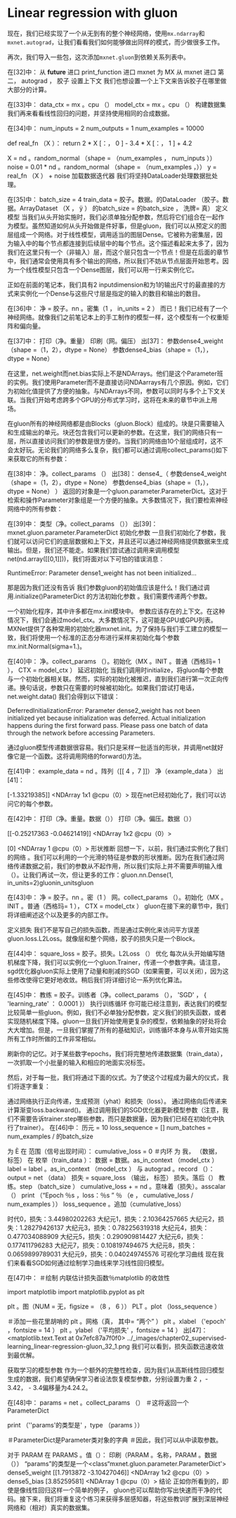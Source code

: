 # Linear regression with gluon

现在，我们已经实现了一个从无到有的整个神经网络，使用`mx.ndarray`和`mxnet.autograd`，让我们看看我们如何能够做出同样的模式，而少做很多工作。

再次，我们导入一些包，这次添加`mxnet.gluon`到依赖关系列表中。

在[32]中：
从 __future__  进口 print_function 
进口 mxnet  为 MX 
从 mxnet  进口 第二， autograd ， 胶子
设置上下文
我们也想设置一个上下文来告诉胶子在哪里做大部分的计算。

在[33]中：
data_ctx  =  mx 。cpu （）
model_ctx  =  mx 。cpu （）
构建数据集
我们再来看看线性回归的问题，并坚持使用相同的合成数据。

在[34]中：
num_inputs  =  2 
num_outputs  =  1 
num_examples  =  10000

def  real_fn （X ）：
    return  2  *  X [：， 0 ]  -  3.4  *  X [：， 1 ]  +  4.2

X  =  nd 。random_normal （shape = （num_examples ， num_inputs ））
noise  =  0.01  *  nd 。random_normal （shape = （num_examples ，））
y  =  real_fn （X ） +  noise
加载数据迭代器
我们将坚持DataLoader处理数据批处理。

在[35]中：
batch_size  =  4 
train_data  =  胶子。数据。的DataLoader （胶子。数据。ArrayDataset （X ， ÿ ）
                                      的batch_size = 的batch_size ， 洗牌= 真）
定义模型
当我们从头开始实施时，我们必须单独分配参数，然后将它们组合在一起作为模型。虽然知道如何从头开始做是件好事，但是gluon，我们可以从预定义的图层组成一个网络。对于线性模型，调用适当的图层Dense。它被称为密集层，因为输入中的每个节点都连接到后续层中的每个节点。这个描述看起来太多了，因为我们在这里只有一个（非输入）层，而这个层只包含一个节点！但是在后面的章节中，我们通常会使用具有多个输出的网络，所以我们不妨从节点层面开始思考。因为一个线性模型只包含一个Dense图层，我们可以用一行来实例化它。

正如在前面的笔记本，我们具有2 inputdimension和为1的输出尺寸的最直接的方式来实例化一个Dense与这些尺寸层是指定的输入的数目和输出的数目。

在[36]中：
净 =  胶子。nn 。密集（1 ， in_units = 2 ）
而已！我们已经有了一个神经网络。就像我们之前笔记本上的手工制作的模型一样，这个模型有一个权重矩阵和偏向量。

在[37]中：
打印（净。重量）
印刷（网。偏压）
出[37]：
参数dense4_weight（shape =（1，2），dtype = None）
参数dense4_bias（shape =（1，），dtype = None）

在这里，net.weight而net.bias实际上不是NDArrays。他们是这个Parameter班的实例。我们使用Parameter而不是直接访问NDAarrays有几个原因。例如，它们为初始化值提供了方便的抽象。与NDArrays不同，参数可以同时与多个上下文关联。当我们开始考虑跨多个GPU的分布式学习时，这将在未来的章节中派上用场。

在gluon所有的神经网络都是由Blocks（gluon.Block）组成的。块是只需要输入和生成输出的单元。块还包含我们可以更新的参数。在这里，我们的网络只有一层，所以直接访问我们的参数是很方便的。当我们的网络由10个层组成时，这不会太好玩。无论我们的网络多么复杂，我们都可以通过调用collect_params()如下来获取它的所有参数：

在[38]中：
净。collect_params （）
出[38]：
dense4_（
  参数dense4_weight（shape =（1，2），dtype = None）
  参数dense4_bias（shape =（1，），dtype = None）
）
返回的对象是一个gluon.parameter.ParameterDict。这对于检索和操作Parameter对象组是一个方便的抽象。大多数情况下，我们要检索神经网络中的所有参数：

在[39]中：
类型（净。collect_params （））
出[39]：
mxnet.gluon.parameter.ParameterDict
初始化参数
一旦我们初始化了参数，我们就可以访问它们的底层数据和上下文，并且还可以通过神经网络提供数据来生成输出。但是，我们还不能走。如果我们尝试通过调用来调用模型net(nd.array([[0,1]]))，我们将面对以下可怕的错误消息：

RuntimeError: Parameter dense1_weight has not been initialized...

那是因为我们还没有告诉 我们参数gluon的初始值应该是什么！我们通过调用.initialize()ParameterDict 的方法初始化参数 。我们需要传递两个参数。

一个初始化程序，其中许多都在mx.init模块中。
参数应该存在的上下文。在这种情况下，我们会通过model_ctx。大多数情况下，这可能是GPU或GPU列表。
MXNet提供了各种常用的初始化器mxnet.init。为了保持与我们手工建立的模型一致，我们将使用一个标准的正态分布进行采样来初始化每个参数 mx.init.Normal(sigma=1.)。

在[40]中：
净。collect_params （）。初始化（MX 。INIT 。普通（西格玛= 1 ）， CTX = model_ctx ）
延迟初始化
当我们调用时initialize，将gluon每个参数与一个初始化器相关联。然而，实际的初始化被推迟，直到我们进行第一次正向传递。换句话说，参数只在需要的时候被初始化。如果我们尝试打电话，net.weight.data() 我们会得到以下错误：

DeferredInitializationError: Parameter dense2_weight has not been initialized yet because initialization was deferred. Actual initialization happens during the first forward pass. Please pass one batch of data through the network before accessing Parameters.

通过gluon模型传递数据很容易。我们只是采样一批适当的形状，并调用net就好像它是一个函数。这将调用网络的forward()方法。

在[41]中：
example_data  =  nd 。阵列（[[ 4 ，7 ]]）
净（example_data ）
出[41]：

[-1.33219385]]
<NDArray 1x1 @cpu（0）>
现在net已经初始化了，我们可以访问它的每个参数。

在[42]中：
打印（净。重量。数据（））
打印（净。偏压。数据（））

[[-0.25217363 -0.04621419]]
<NDArray 1x2 @cpu（0）>

[0]
<NDArray 1 @cpu（0）>
形状推断
回想一下，以前，我们通过实例化了我们的网络 。我们可以利用的一个光滑的特征是参数的形状推断。因为在我们通过网络传递数据之前，我们的参数从不起作用，所以我们实际上并不需要声明输入维（）。让我们再试一次，但让更多的工作：gluon.nn.Dense(1, in_units=2)gluonin_unitsgluon

在[43]中：
净 =  胶子。nn 。密（1 ）
网。collect_params （）。初始化（MX 。INIT 。普通（西格玛= 1 ）， CTX = model_ctx ）
gluon在接下来的章节中，我们将详细阐述这个以及更多的内部工作。

定义损失
我们不是写自己的损失函数，而是通过实例化来访问平方误差gluon.loss.L2Loss。就像层和整个网络，胶子的损失只是一个Block。

在[44]中：
square_loss  =  胶子。损失。L2Loss （）
优化
每次从头开始编写随机梯度下降，我们可以实例化一个gluon.Trainer，传递一个参数字典。请注意，sgd优化器gluon实际上使用了动量和削减的SGD（如果需要，可以关闭），因为这些修改使得它更好地收敛。稍后我们将详细讨论一系列优化算法。

在[45]中：
教练 =  胶子。训练者（净。collect_params （）， 'SGD' ， { 'learning_rate' ： 0.0001 }）
执行训练循环
你可能已经注意到，表达我们的模型比较简单一些gluon。例如，我们不必单独分配参数，定义我们的损失函数，或者实现随机梯度下降。gluon一旦我们开始使用更复杂的模型，依赖抽象的好处将会大大增加。但是，一旦我们掌握了所有的基础知识，训练循环本身与从零开始实施所有工作时所做的工作非常相似。

刷新你的记忆。对于某些数字epochs，我们将完整地传递数据集（train_data），一次抓取一个小批量的输入和相应的地面实况标签。

然后，对于每一批，我们将通过下面的仪式。为了使这个过程成为最大的仪式，我们将逐字重复：

通过网络执行正向传递，生成预测（yhat）和损失（loss）。
通过网络向后传递来计算渐变loss.backward()。
通过调用我们的SGD优化器更新模型参数（注意，我们不需要告诉trainer.step哪些参数，而只是数据量，因为我们已经在初始化中执行了trainer）。
在[46]中：
历元 =  10 
loss_sequence  =  [] 
num_batches  =  num_examples  /  的batch_size

为 È  在 范围（信号出现时间）：
    cumulative_loss  =  0 
    ＃内环
    为 我， （数据， 标签） 在 枚举（train_data ）：
        数据 =  数据。as_in_context （model_ctx ）
        label  =  label 。as_in_context （model_ctx ）
        与 autograd 。record （）：
            output  =  net （data）
            损失 =  square_loss （输出， 标签）
        损失。落后（）
        教练。step （batch_size ）
        cumulative_loss  + =  nd 。意味着（损失）。asscalar （）
    print （“Epoch ％s ，loss：％s ”  ％ （e ， cumulative_loss  /  num_examples ））
    loss_sequence 。追加（cumulative_loss）

时代0，损失：3.44980202263
大纪元1，损失：2.10364257665
大纪元2，损失：1.28279426137
大纪元3，损失：0.782256319318
大纪元4，损失：0.477034088909
大纪元5，损失：0.290909814427
大纪元6，损失：0.177411796283
大纪元7，损失：0.108197494675
大纪元8，损失：0.0659899789031
大纪元9，损失：0.040249745576
可视化学习曲线
现在我们来看看SGD如何通过绘制学习曲线来学习线性回归模型。

在[47]中：
＃绘制
内联估计损失函数％matplotlib 的收敛性

import  matplotlib 
import  matplotlib.pyplot  as  plt

plt 。图（NUM = 无，figsize = （8 ， 6 ））
PLT 。plot （loss_sequence ）

＃添加一些花里胡哨的
plt 。网格（真， 其中= “两个” ）
plt 。xlabel （'epoch' ，fontsize = 14 ）
plt 。ylabel （'平均损失' ，fontsize = 14 ）
出[47]：
<matplotlib.text.Text at 0x7efc87a7f0f0>
../_images/chapter02_supervised-learning_linear-regression-gluon_32_1.png
我们可以看到，损失函数迅速收敛到最优解。

获取学习的模型参数
作为一个额外的完整性检查，因为我们从高斯线性回归模型生成的数据，我们希望确保学习者设法恢复模型参数，分别设置为重 2 ，- 3.42， - 3.4偏移量为4.24.2。

在[48]中：
params  =  net 。collect_params （） ＃这将返回一个ParameterDict

print （''params'的类型是' ，type （params ））

＃ParameterDict是Parameter类对象的字典
＃因此，我们可以从中读取参数。

对于 PARAM  在 PARAMS 。值（）：
    印刷（PARAM 。名称，PARAM 。数据（））
“params”的类型是一个<class“mxnet.gluon.parameter.ParameterDict'>
dense5_weight
[[1.7913872 -3.10427046]]
<NDArray 1x2 @cpu（0）>
dense5_bias
[3.85259581]
<NDArray 1 @cpu（0）>
结论
正如你所看到的，即使是像线性回归这样一个简单的例子， gluon也可以帮助你写出快速而干净的代码。接下来，我们将重复这个练习来获得多层感知器，将这些教训扩展到深层神经网络和（相对）真实的数据集。
